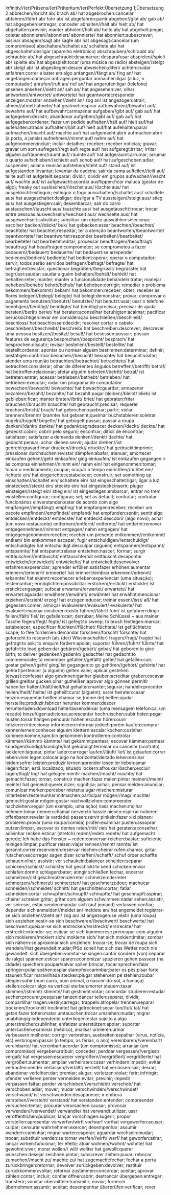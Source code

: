 

Infinitiv//(er)Präsens/(er)Präteritum/(er)Perfekt:Übersetzung 1;Übersetzung 2
abbrechen//bricht ab/ brach ab/ hat abgebrochen:cancelar
abfahren//fährt ab/ fuhr ab/ ist abgefahren:partir
abgeben//gibt ab/ gab ab/ hat abgegeben:entregar; conceder
abhalten//hält ab/ hielt ab/ hat abgehalten:previnir; manter
abholen//holt ab/ holte ab/ hat abgeholt:pegar; coletar
abonnieren//abonniert/ abonnierte/ hat abonniert:subescrever; assinar
absagen//sagt ab/ sagte ab/ hat abgesagt:cancelar (um compromisso)
abschalten//schaltet ab/ schaltete ab/ hat abgeschaltet:desligar (aparelho eletrônico)
abschrauben//schraubt ab/ schraubte ab/ hat abgeschraubt:desamarrar; desparafusar
abspielen//spielt ab/ spielte ab/ hat abgespielt:tocar (uma música no rádio)
absteigen//steigt ab/ steigt ab/ ist abgestiegen:descer
abweichen;diferir
achten:cuidar
anfahren:correr e bater em algo
anfangen//fängt an/ fing an/ hat angefangen:começar
anfragen:perguntar
anmachen:ligar (a luz, o computador)
anrufen//ruft an/ rief an/ hat angerufen:ligar (telefone)
ansehen
ansehen//sieht an/ sah an/ hat angesehen:ver; olhar
antworten//antwortet/ antwortete/ hat geantwortet:responder
anzeigen:mostrar
anziehen//zieht an/ zog an/ ist angezogen:atrair;
atmen//atmet/ atmete/ hat geatmet:respirar
aufbewahren//bewahrt auf/ bewahrte auf/ hat aufbewahrt:armazenar
aufgeben//gibt auf/ gab auf/ hat aufgegeben:desistir; abandonar
aufgeben//gibt auf/ gab auf/ hat aufgegeben:ordenar; fazer um pedido
aufhalten//hält auf/ hielt auf/hat aufehalten:atrasar
aufhalten//hält auf/ hielt auf/hat aufehalten:parar
aufmachen//macht auf/ machte auf/ hat aufgemacht:abrir
aufmachen:abrir (a porta, a janela)
aufnehmen//nimmt auf/ nahm auf/ hat aufgenommen:incluir; incluir detalhes; receber; receber noticias; gravar; gravar um som
aufregen//regt auf/ regte auf/ hat aufgeregt:irritar; irritar alguém
aufräumen//räumt auf/ räumte auf/ hat aufgeräumt:arrumar; arrumar o quarto
aufschieben//schiebt auf/ schob auf/ hat aufgeschoben:adiar; suspender; adiar a reunião
aufstehen//steht auf/ stand auf/ ist aufgestanden:levantar; levantar da cadeira; sair da cama
aufteilen//teilt auf/ teilte auf/ ist aufgeteilt:separar; dividir; dividir em grupos
aufwachen//wacht auf/ wachte auf/ ist aufgewacht:acordar
ausflippen:ficar maluca (gostar de algo); freaky out
auslöschen//löschst aus/ löschte aus/ hat ausgelöscht:extinguir; extinguir o fogo
ausschalten//schaltet aus/ schaltete aus/ hat ausgeschaltet:desligar; desligar a TV
aussteigen//steigt aus/ stieg aus/ hat ausgestiegen:sair; desembarcar; sair do carro
austauschen//tauscht aus/ tauschte aus/ hat ausgetauscht:trocar; trocar entre pessoas
auswechseln//wechselt aus/ wechselte aus/ hat ausgewechselt:substituir; substituir um objeto
auswählen:selecionar; escolher
backen//bäckt/ buk/ hat gebacken:assar
beachten//beachtet/ beachtete/ hat beachtet:respeitar; ter a atenção
beantworten//beantwortet/ beantwortete/ hat beantwortet:responder
bearbeiten//bearbeitet/ bearbeitete/ hat bearbeitet:editar; processar
beauftragen//beaufträgt/ beauftrug/ hat beauftragen:comprometer; se comprometeu a fazer
bedauern//bedauert/ bedauerte/ hat bedauert:se arrepender
bedienen//bedient/ bediente/ hat bedient:operar; operar o computador; servir; todos serão servidos
befragen//befragt/ befragte/ hat befragt:entrevistar; questionar
begrüßen//begrüsst/ begrüsste/ hat begrüsst:saudar; saudar alguém
behalten//behält/ behielt/ hat behalten:reter; manter; manter a funcionalidade
behandeln:tratar; manejar
beheben//behebt/ behob/behub/ hat behoben:corrigir; remediar o problema
bekommen//bekommt/ bekam/ hat bekommen:receber; obter; receber as flores
belegen//belegt/ belegte/ hat belegt:demonstrar; provar; comprovar o pagamento
benutzen//benutzt/ benutzte// hat benutzt:usar; usar o telefone
benötigen//benötigt/ benötigte/ hat benötigt:precisar; precisar de ajuda
beraten//berät/ beriet/ hat beraten:aconselhar
beruhigten:acalmar; pacificar
berücksichtigen:levar em consideração
beschließen//beschließt/ beschloss/ hat beschlossen:decidir; resolver cortar o cabelo
beschreiben//beschreibt/ beschreib/ hat beschreiben:descrever; descrever uma pessoa
besitzen//besitzt/ besaß/ hat besessen:possuir; possuir features de segurança
besprechen//bespricht/ besprach/ hat besprochen:discutir; revisar
bestellen//bestellt/ bestellte/ hat bestellt:ordenar; apontar ou nomear alguém
bestimmen:determinar; definir;
bestätigen:confirmar
besuchen//besucht/ besuchte/ hat besucht:visitar; atender uma reunião
betrachten//betrachtet/ betrachtete/ hat betrachtet:considerar; olhar de diferentes ângulos
betreffen//betrifft/ betraf/ hat betroffen:relacionar; afetar alguém
betreten//betritt/ betrat/ ist betreten:entrar; acessar
betrieben//betriebt/ betrieben/ hat betrieben:executar; rodar um programa de computador
bewachen//bewacht/ bewachte/ hat bewacht:guardar; armazenar
bezahlen//bezahlt/ bezahlte/ hat bezahlt:pagar
bleiben//bleibt/ blieb/ ist geblieben:ficar; manter
braten//brät/ briet/ hat gebraten:fritar
brauchen//braucht/ brauchte/ hat gebraucht:precisar; requerer
brechen//bricht/ brach/ hat gebrochen:quebrar; partir; violar
brennen//brennt/ brannte/ hat gebrannt:queimar
buchstabieren:soletrar
bügeln//bügelt/ bügelte/ hat gebügelt:passar; passar a roupa
danken//dankt/ dankte/ hat gedankt:agradescer
decken//deckt/ deckte/ hat gedeckt:cobrir; cobrir pelo seguro; encontrar; difícil de encontrar; satisfazer; satisfazer a demanda
denken//denkt/ dachte/ hat gedacht:pensar; achar
dienen:servir; ajudar
drehen//ist gedreht:gravar;filmar
drucken//druckt/ druckte/ hat gedruckt:imprimir; pressionar
durchsuchen:revistar
dämpfen:abafar; atenuar; amortecer
einkaufen gehen//geht einkaufen/ ging einkaufen/ ist einkaufen gegangen:ir às compras
einnehmen//nimmt ein/ nahm ein/ hat eingenommen:tomar; tomar o medicamento; ocupar; ocupar o tempo
einrichten//richtet ein/ richtete ein/ hat eingerichtet:estabelecer; construir; set something up
einschalten//schaltet ein/ schaltete ein/ hat eingeschaltet:ligar; ligar a luz
einstecken//steckt ein/ steckte ein/ hat eingesteckt:inserir; plugar
einsteigen//steigt ein/ stieg ein/ ist eingestiegen:embarcar; entrar no trem
einstellen:configurar; configurar; set; set as default; contratar; contratar funcionários
einverstanden:estar de acordo com algo
empfangen//empfängt/ empfing/ hat empfangen:receber; receber um pacote
empfinden//empfindet/ empfand/ hat empfunden:sentir; sentir algo
entdecken//entdeckt/ entdeckte/ hat entdeckt:descobrir (algo novo); achar (um novo restaurante)
entfernen//entfernt/ entfernte/ hat entfernt:remover
entgegennehmen//nimmst entgegen/ nahm entgegen/ hat entgegengenommen:receber; receber um presente
entkommen//entkommt/ entkam/ bin entkommen:escapar; fugir
entschuldigen//entschuldigt/ entschuldigte/ hat entschuldigt:desculpar (alguém)
entspannen//entspannt/ entspannte/ hat entspannt:relaxar
entstehen:nascer; formar; surgir
enttäuschen//enttäuscht/ enttäuschte/hat enttäuscht:desapontar
entwickeln//entwickelt/ entwickelte/ hat entwickelt:desenvolver
erfahren:experenciar; aprender
erfüllen:satisfazer
erhöhen:aumentar
erinnern//erinnert/ erinnerte/ hat erinnert:lembrar
erkennen//erkennt/ erkannte/ hat ekannt:reconhecer
erleben:experienciar (uma situação); testemunhar;
ermöglichten:possibilitar
ersticken//erstickt/ erstickte/ ist erstickt:engasgar; sufocar
erwarten//erwartet/ erwartete/ hat erwartet:aguardar
erwähnen//erwähnt/ erwähnte/ hat erwähnt:mencionar
erziehen//erzieht/ erzog/ hat erzogen:educar; treinar
essen//isst/ aß/ hat gegessen:comer; almoçar
evakuieren//evakuiert/ evakuierte/ hat evakuiert:evacuar
existieren:existir
fahren//fährt/ fuhr/ ist gefahren:dirigir
fallen//fällt/ fiel/ ist gefallen:cair; derrubar; Meine Schlüssel ~ aus mainer Tasche
fegen//fegt/ fegte/ ist gefegt:to sweep; to brush
festlegen:marcar; estabelecer; especificar
flüchten//flüchtet/ flüchtete/ ist geflüchtet:to scape; to flee
fordernen:demandar
forschen//forscht/ forschte/ hat geforscht:to research (als (der) Wissenschaftler)
fragen//fragt/ fragte/ hat gefragt:to ask; to enquire
fördern:apoiar; suportar
führen//führt/ führte/ hat geführt:to lead
geben:dar
gebären//gebärt/ gebar/ hat geboren:to give birth; to deliver
gedenken//gedenkt/ gedachte/ hat gedacht:to commemorate; to remember
gefallen//gefällt/ gefiel/ hat gefallen:cair; gostar
gehen//geht/ ging/ ist gegangen:to go
gehören//gehört/ gehörte/ hat gehört:pertencer (a alguém)
gelten:valer; aplicar
gestehen (etwas):confessar algo
gewinnen:ganhar
glauben:acreditar
graben:escavar
grillen:grelhar
gucken:olhar
gutheißen:aprovar algo
gönnen:permitir
haben:ter
halten//hält/hielt/hat gehalten:manter;segurar;
handeln:proceder
heilen//heilt/ heilte/ ist geheilt:curar (alguém); sarar
heiraten:casar
heizen:esquentar
heißen:chamar-se (nome de)
helfen:ajudar
herstellte:produzir,fabricar
herunter kommen:descer
herunterladen:download
hinterlassen:deixar (uma mensagem telefonica, um recado)
hinzufügen:adicionar,acrescentar
hochrutschen:subir
holen:pegar
husten:tossir
hängen:pendurar
höhen:escutar
hören:ouvir
infizieren:infeccionar
informieren:informar
jedoch:porém 
kaufen:comprar
kennenlernen:conhecer alguém
klettern:escalar
kochen:cozinhar
kommen:komme,kam,bin gekommen
kontrollieren:controlar
kämmen//kämmt/ kämmte/ hat gekämmt:pentear; escovar
kämmen:pentear
kündigen/kündigt/kündigte/hat gekündigt:terminar ou cancelar (contrato)
lackieren:laquear, pintar
laden:carregar
laufen//läuft/ lief/ ist gelaufen:correr
leben:viver
legen:colocar algo na horizontal/deitado
lehen:ensinar
leiden:sofrer
leisten:produzir
lernen:aprender
lesen:ler
lieben:amar
liegen:ficar; está localizado; situado
lockern:afrouxar
löschen:excluir
lügen//lügt/ log/ hat gelogen:mentir
machen//macht/ machte/ hat gemacht:fazer; tornar; construir
machen:fazer
malen:pintar
meinen//meint/ meinte/ hat gemeint:querer dizer; significa; achar; pensar
melden:anunciar; comunicar
merken:perceber
mieten:alugar
mischen:misturar
miterleben:testemunhar
mitmachen:participar
mögen//mag/ mochte/ gemocht:gostar
mögen:gostar
nachvollziehen:compreender
nachziehen:seguir (um exemplo, uma ação)
nass machen:molhar
nehmen:tomar
nennen:chamar
nerven:to hassle
niesen:espirrar
notieren
offenbaren:revelar (a verdade)
passen:servir
pinkeln:fazer xixi
planen:
probieren:provar (uma roupa/comida)
prüfen:examinar
pusten:assoprar
putzen:limpar, escovar os dentes
raten//rät/ riet/ hat geraten:aconselhar; adivinhar
recken:esticar (stretch)
reden//redet/ redete/ hat aufgemacht gerede; Ich habe das Fenster ~
reden:conversar
reichen:bastar; suficiente 
reinigen:limpar, purificar
reisen:viajar
rennen//rennt/ rannte/ ist gerannt:correr
reservieren:reservar
riechen:cheirar
rufen:chamar, gritar
rutschen:escorregar
sagen:dizer
schaffen//schafft/ schuf order schaffte
schauen:olhar; assistir; ver
schaukeln:balançar
sche̲i̲den:separar
schicken//schickt/ schickte/ hat geschickt:to send
schicken:enviar
schlafen:dormir
schlagen:bater; atingir
schließen:fechar, encerrar
schmelzen//ist geschmolzen:derreter
schmelzen:derreter
schmerzen//schmerzt/ schmerzten/ hat geschmerzt:doer; machucar
schneiden//schneidet/ schnitt/ hat geschnitten:cortar; fatiar
schneiden:cortar
schnupfen//schnupft/ schnupfte/ hat geschnupft:aspirar; cheirar
schreien:gritar; gritar com alguém
schwimmen:nadar
sehen:assistir, ver
sein:ser, estar
senden:mandar
sich (auf jemand) verlassen:confiar; depender
sich anmelden//meldet an/ meldete an/ hat angemeldet:registrar-se
sich anziehen//zieht an/ zog an/ ist angezogen:se vestir (uma roupa)
sich anziehen:vestir-se
sich beschweren//beschwert/ beschwerte/ hat beschwert:queixar-se
sich erstrecken//erstreckt/ erstreckte/ hat erstreckt:extender-se; esticar-se
sich kümmern:se preocupar com alguém
sich mokieren//mokiert sich/ mokierte sich/ hat sich mokiert:imitar; zombar
sich nähern:se aproximar
sich umziehen: trocar-se; trocar de roupa
sich wandeln//hat gewandelt:mudar;@So scnell hat sich das Wetter noch nie gewandelt.
sich übergeben:vomitar-se
singen:cantar
sondern (von):separar de (algo)
spannen:esticar
sparen:economizar
spazieren gehen:passear (na cidade)
speichern:poupar/salvar
spilen:brincar, tocar
sprechen:falar
springen:pular
spähen:espiar
stampfen:carimbar;bater os pés;pisar forte
staunen:ficar maravilhada
stecken:plugar
stehen:em pé
stehlen:roubar
steigen:subir (num carro, num animal, o nascer-do-sol, a fumaça)
stellen:colocar algo na vertical
sterben:morrer
steuern:taxar
stimmen//stimmt/ stimmte/ hat gestimmt:votar; concordar
studieren:estudar
suchen:procurar,pesquisar
tanzen:dançar
teilen:separar, dividir, compartilhar
tragen:vestir;carregar;
trappeln:atropelar
trennen:separar
trocknen//trocknet/ trocknete/ hat getrocknet:secar
tun//tut/ tat/ hat getan:fazer
tötten:matar
umtauschen:trocar
umziehen:mudar; migrar
unabhängig:independente 
unterliegen:estar sujeito a algo
unterstreichen:sublinhar, enfatizar
unterstützen:apoiar; suportar
untersuchen:examinar (médico), analisar
urinieren:urinar
verbessern:melhorar; corrigir
verbreiten, ausbreiten:espalhar (vírus, notícia, etc)
verbringen:passar (o tempo, as férias, o ano)
vereinbaren//vereinbart/ vereinbarte/ hat vereinbart:acordar (um compromisso); arranjar (um compromisso)
vergeben:atribuir; conceder; perdoar
vergessen//vergisst/ vergaß/ hat vergessen:esquecer
vergrößern//vergrößert/ vergrößerte/ hat vergrößert:aumentar; ampliar
verheiraten:casar
verhindern:impedir; evitar
verkaufen:vender
verlassen//verläßt/ verließ/ hat verlassen:sair; deixar; abandonar
verleihen:dar; premiar; alugar;
verletzen:violar; ferir; infringir; ofender
verlieren:perder
vermeiden:evitar; previnir; impedir
verpassen:faltar; perder
verschieben//verschiebt/ verschob/ hat verschoben:adiar; mover; mudar
verschwinden//verschwindet/ verschwand/ ist verschwunden:desaparecer; ir embora
verstehen//versteht/ verstand/ hat verstanden:entender; compreender
versuchen:tentar; procurar
verursachen:causar; provocar
verwenden//verwendet/ verwandte/ hat verwandt:utilizar; usar
veröffentlichen:publicar; lançar
vorschlagen:sugerir; propor
vorstellen:apresentar
vorwerfen/wirft vor/warf vor/hat vorgeworfen:acusar; culpar; censurar
wahrnehmen:exercer; desempenhar; assumir
wandern:caminhar; migrar
warten:esperar; aguardar
wechseln:mudar; trocar; substituir
werden:se tornar
werfen//wirft/ warf/ hat geworfen:atirar; lançar
wirken:funcionar; ter efeito; atuar
wohnen//wohnt/ wohnte/ hat gewohnt:viver; morar
wollen// will/ wollte/ hat gewollt:querer
wünschen:desejar
zeichnen:pintar; subscrever
ziehen:puxar; rebocar
zumachen//macht zu/ machte zu/ hat zugemacht:fechar; fechar a porta
zurückbringen:retornar; devolver
zurückgeben:devolver; restituir
zurückkommen:voltar; retornar
zustimmen:concordar; aceitar; aprovar
zählen:contar; incluir; confiar
öffnen:abrir; destrancar
übergeben:entregar; transferir; vomitar
übermitteln:transmitir; enviar; fornecer
übernehmen:assumir; aceitar; desempenhar
überprüfen:verificar; rever
